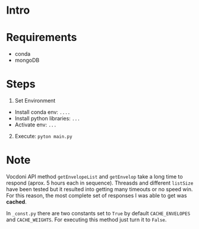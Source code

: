 # Intro

# Requirements
- conda
- mongoDB

# Steps
1. Set Environment
  - Install conda env: `....`
  - Install python libraries: `...`
  - Activate env: `...`

2. Execute: `pyton main.py`

# Note
Vocdoni API method `getEnvelopeList` and `getEnvelop` take a long time to respond (aprox. 5 hours each in sequence).
Threasds and different `listSize` have been tested but it resulted into getting many timeouts or no speed win.
For this reason, the most complete set of responses I was able to get was **cached**.

In `_const.py` there are two constants  set to `True` by default `CACHE_ENVELOPES` and `CACHE_WEIGHTS`.
For executing this method just turn it to `False`.



